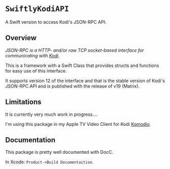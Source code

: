 # ``SwiftlyKodiAPI``

A Swift version to access Kodi's JSON-RPC API.

## Overview

*JSON-RPC is a HTTP- and/or raw TCP socket-based interface for communicating with [Kodi](https://kodi.tv).*

This is a framework with a Swift Class that provides structs and functions for easy use of this interface.

It supports version 12 of the interface and that is the stable version of Kodi's JSON-RPC API and is published with the release of v19 (Matrix).

## Limitations

It is currently very much work in progress....

I'm using this package in my Apple TV Video Client for Kodi [Komodio](https://github.com/Desbeers/Komodio). 

## Documentation

This package is pretty well documented with DocC.

In Xcode: `Product->Build Documentaition`.
